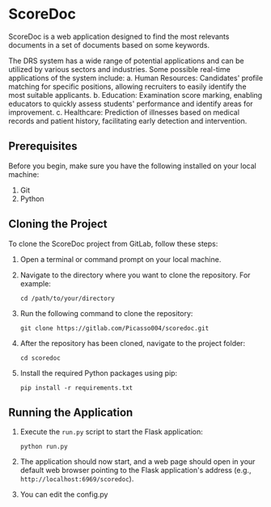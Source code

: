 # ScoreDoc

ScoreDoc is a web application designed to find the most relevants documents in a set of documents based on some keywords.

The DRS system has a wide range of potential applications and can be utilized by various sectors and industries. Some possible real-time applications of the system include:
a. Human Resources: Candidates' profile matching for specific positions, allowing recruiters to easily identify the most suitable applicants.
b. Education: Examination score marking, enabling educators to quickly assess students' performance and identify areas for improvement.
c. Healthcare: Prediction of illnesses based on medical records and patient history, facilitating early detection and intervention.


## Prerequisites

Before you begin, make sure you have the following installed on your local machine:

1. Git
2. Python

## Cloning the Project

To clone the ScoreDoc project from GitLab, follow these steps:

1. Open a terminal or command prompt on your local machine.

2. Navigate to the directory where you want to clone the repository. For example:

   ```
   cd /path/to/your/directory
   ```

3. Run the following command to clone the repository:

   ```
   git clone https://gitlab.com/Picasso004/scoredoc.git
   ```

4. After the repository has been cloned, navigate to the project folder:

   ```
   cd scoredoc
   ```

5. Install the required Python packages using pip:

   ```
   pip install -r requirements.txt
   ```

## Running the Application

1. Execute the `run.py` script to start the Flask application:

   ```
   python run.py
   ```

2. The application should now start, and a web page should open in your default web browser pointing to the Flask application's address (e.g., `http://localhost:6969/scoredoc`).

3. You can edit the config.py


